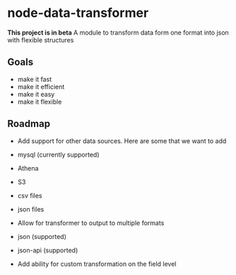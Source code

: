 # node-data-transformer
**This project is in beta**
A module to transform data form one format into json with flexible structures

## Goals
- make it fast
- make it efficient
- make it easy
- make it flexible

## Roadmap
- Add support for other data sources. Here are some that we want to add
 - mysql (currently supported)
 - Athena
 - S3
 - csv files
 - json files
 
- Allow for transformer to output to multiple formats
 - json (supported)
 - json-api (supported)

- Add ability for custom transformation on the field level
